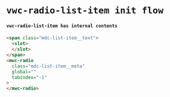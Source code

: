 # `vwc-radio-list-item init flow`

#### `vwc-radio-list-item has internal contents`

```html
<span class="mdc-list-item__text">
  <slot>
  </slot>
</span>
<mwc-radio
  class="mdc-list-item__meta"
  global=""
  tabindex="-1"
>
</mwc-radio>

```


